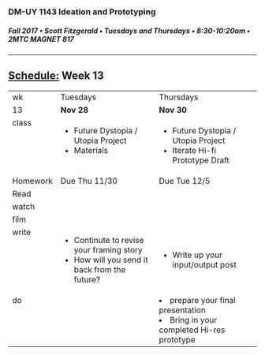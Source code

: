 ### DM-UY 1143 Ideation and Prototyping
##### Fall 2017 • Scott Fitzgerald • Tuesdays and Thursdays • 8:30-10:20am • 2MTC MAGNET 817

---
## [Schedule:](schedule.md) Week 13

<table>
<tr>
<td>wk</td>
<td>Tuesdays</td>
<td>Thursdays</td>
</tr>
<tr>
<td valign="top">13</td>
<td valign="top" width="48%"><strong>Nov 28</strong></td>
<td valign="top" width="48%"><strong>Nov 30</strong></td>
</tr>
<tr>
<td valign="top">class</td>
<td valign="top"><!-- Tuesday-->
<ul><li>Future Dystopia / Utopia Project</li><li>Materials</li></ul>
</td>
<!-- 2nd column class -->
<td valign="top" width="48%">
<!-- Thursday class  -->
<ul><li>Future Dystopia / Utopia Project</li><li>Iterate Hi-fi Prototype Draft</li></ul>
</td>
</tr>
<!-- Homework -->
<tr>
<td valign="top">Homework</td>
<td>Due  Thu  11/30</td>
<td>Due  Tue  12/5</td>
</tr>
<!-- read -->
<tr><td valign="top">Read</td>
<td>

<!-- readings for Thurs-->
</td>
<td>
<!-- Readings for Mon-->
</td>
</tr>
<!-- watch -->
<tr>
  <td valign="top">watch</td>
  <td><!-- Due wed this week -->
</td>
  <td><!-- Due next monday -->
</td>
</tr>
<!-- film -->
<tr>
<td valign="top">film</td>
<td><!-- Due wed this week -->
</td>
<td><!-- Due next monday -->
</td>
</tr>
<!-- write -->
<tr>
<td valign="top">write</td>
<td><!-- Due wed this week -->
<ul>
<li>Continute to revise your framing story</li>
<li>How will you send it back from the future?</li>
</ul>
</td>
<td>
<!-- Due Mon next week -->
<ul><li>Write up your input/output post</li>

</ul>
</td>
</tr>
<!-- do -->
<tr>
  <td valign="top">do</td>
  <td>
<!-- Due wed this week -->

</td>
  <td>
  <ull><li>prepare your final presentation</li>
  <li>Bring in your completed Hi-res prototype</li></ul>
  <!-- Due Mon next week -->
</td>
</table>